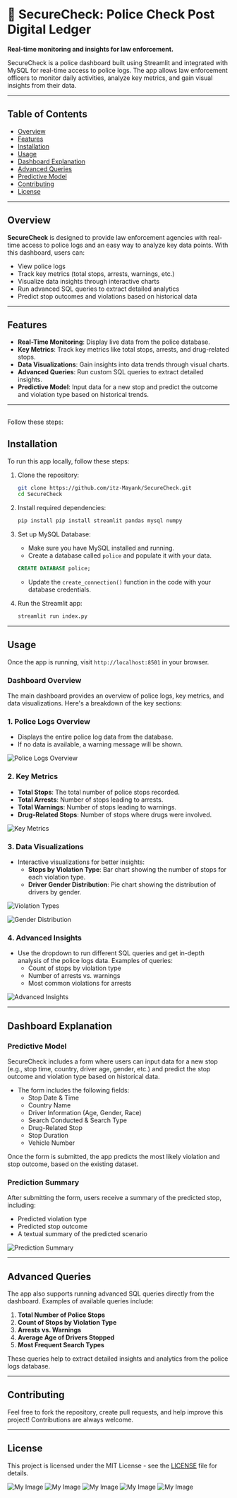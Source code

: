 # 🚨 SecureCheck: Police Check Post Digital Ledger

**Real-time monitoring and insights for law enforcement.**

SecureCheck is a police dashboard built using Streamlit and integrated with MySQL for real-time access to police logs. The app allows law enforcement officers to monitor daily activities, analyze key metrics, and gain visual insights from their data.

---

## Table of Contents

- [Overview](#overview)
- [Features](#features)
- [Installation](#installation)
- [Usage](#usage)
- [Dashboard Explanation](#dashboard-explanation)
- [Advanced Queries](#advanced-queries)
- [Predictive Model](#predictive-model)
- [Contributing](#contributing)
- [License](#license)

---

## Overview

**SecureCheck** is designed to provide law enforcement agencies with real-time access to police logs and an easy way to analyze key data points. With this dashboard, users can:

- View police logs
- Track key metrics (total stops, arrests, warnings, etc.)
- Visualize data insights through interactive charts
- Run advanced SQL queries to extract detailed analytics
- Predict stop outcomes and violations based on historical data

---

## Features

- **Real-Time Monitoring**: Display live data from the police database.
- **Key Metrics**: Track key metrics like total stops, arrests, and drug-related stops.
- **Data Visualizations**: Gain insights into data trends through visual charts.
- **Advanced Queries**: Run custom SQL queries to extract detailed insights.
- **Predictive Model**: Input data for a new stop and predict the outcome and violation type based on historical trends.

---

## 
Follow these steps:
## Installation

To run this app locally, follow these steps:

1. Clone the repository:

    ```bash
    git clone https://github.com/itz-Mayank/SecureCheck.git
    cd SecureCheck
    ```

2. Install required dependencies:

    ```bash
    pip install pip install streamlit pandas mysql numpy
    ```

3. Set up MySQL Database:

    - Make sure you have MySQL installed and running.
    - Create a database called `police` and populate it with your data.

    ```sql
    CREATE DATABASE police;
    ```

    - Update the `create_connection()` function in the code with your database credentials.

4. Run the Streamlit app:

    ```bash
    streamlit run index.py
    ```

---

## Usage

Once the app is running, visit `http://localhost:8501` in your browser.

### **Dashboard Overview**

The main dashboard provides an overview of police logs, key metrics, and data visualizations. Here's a breakdown of the key sections:

### 1. **Police Logs Overview**
   - Displays the entire police log data from the database.
   - If no data is available, a warning message will be shown.

   ![Police Logs Overview](images/1.png)

### 2. **Key Metrics**
   - **Total Stops**: The total number of police stops recorded.
   - **Total Arrests**: Number of stops leading to arrests.
   - **Total Warnings**: Number of stops leading to warnings.
   - **Drug-Related Stops**: Number of stops where drugs were involved.

   ![Key Metrics](images/images/2.png)

### 3. **Data Visualizations**
   - Interactive visualizations for better insights:
     - **Stops by Violation Type**: Bar chart showing the number of stops for each violation type.
     - **Driver Gender Distribution**: Pie chart showing the distribution of drivers by gender.

   ![Violation Types](images/3.png)

   ![Gender Distribution](images/7.png)

### 4. **Advanced Insights**
   - Use the dropdown to run different SQL queries and get in-depth analysis of the police logs data. Examples of queries:
     - Count of stops by violation type
     - Number of arrests vs. warnings
     - Most common violations for arrests

   ![Advanced Insights](images/6.png)

---

## Dashboard Explanation

### **Predictive Model**

SecureCheck includes a form where users can input data for a new stop (e.g., stop time, country, driver age, gender, etc.) and predict the stop outcome and violation type based on historical data.

- The form includes the following fields:
  - Stop Date & Time
  - Country Name
  - Driver Information (Age, Gender, Race)
  - Search Conducted & Search Type
  - Drug-Related Stop
  - Stop Duration
  - Vehicle Number

Once the form is submitted, the app predicts the most likely violation and stop outcome, based on the existing dataset.

### **Prediction Summary**

After submitting the form, users receive a summary of the predicted stop, including:
- Predicted violation type
- Predicted stop outcome
- A textual summary of the predicted scenario

![Prediction Summary](images/5.png)

---

## Advanced Queries

The app also supports running advanced SQL queries directly from the dashboard. Examples of available queries include:

1. **Total Number of Police Stops**
2. **Count of Stops by Violation Type**
3. **Arrests vs. Warnings**
4. **Average Age of Drivers Stopped**
5. **Most Frequent Search Types**

These queries help to extract detailed insights and analytics from the police logs database.

---

## Contributing

Feel free to fork the repository, create pull requests, and help improve this project! Contributions are always welcome.

---

## License

This project is licensed under the MIT License - see the [LICENSE](LICENSE) file for details.




![My Image](images/2.png)
![My Image](images/3.png)
![My Image](images/4.png)
![My Image](images/5.png)
![My Image](images/6.png)
